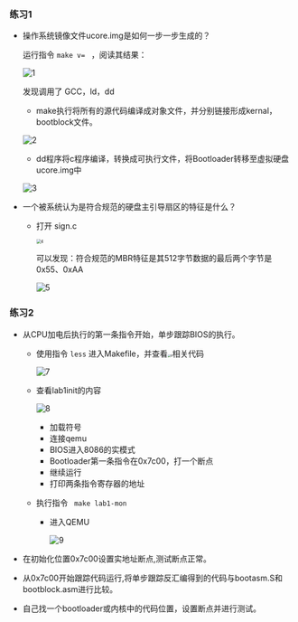 ### 练习1

- 操作系统镜像文件ucore.img是如何一步一步生成的？

  运行指令 `make v= ` ，阅读其结果：

  ![1](/Users/gary/OneDrive/大三上/OSLab/Reports/Pics/1.png)

  发现调用了 GCC，ld，dd

  - make执行将所有的源代码编译成对象文件，并分别链接形成kernal，bootblock文件。

  ![2](/Users/gary/OneDrive/大三上/OSLab/Reports/Pics/2.png)

  - dd程序将c程序编译，转换成可执行文件，将Bootloader转移至虚拟硬盘ucore.img中

  ![3](/Users/gary/OneDrive/大三上/OSLab/Reports/Pics/3.png)

- 一个被系统认为是符合规范的硬盘主引导扇区的特征是什么？

  - 打开 sign.c

    <img src="/Users/gary/OneDrive/大三上/OSLab/Reports/Pics/4.png" alt="4" style="zoom:50%;" />

    可以发现：符合规范的MBR特征是其512字节数据的最后两个字节是 0x55、0xAA

    ![5](/Users/gary/OneDrive/大三上/OSLab/Reports/Pics/5.png)

### 练习2

- 从CPU加电后执行的第一条指令开始，单步跟踪BIOS的执行。

  - 使用指令 `less` 进入Makefile，并查看<img src="/Users/gary/OneDrive/大三上/OSLab/Reports/Pics/6.png" alt="6" style="zoom:33%;" />相关代码

    ![7](/Users/gary/OneDrive/大三上/OSLab/Reports/Pics/7.png)

  - 查看lab1init的内容

    ![8](/Users/gary/OneDrive/大三上/OSLab/Reports/Pics/8.png)

    - 加载符号
    - 连接qemu
    - BIOS进入8086的实模式
    - Bootloader第一条指令在0x7c00，打一个断点
    - 继续运行
    - 打印两条指令寄存器的地址

  - 执行指令 ` make lab1-mon` 

    - 进入QEMU

      ![9](/Users/gary/OneDrive/大三上/OSLab/Reports/Pics/9.png)

      

- 在初始化位置0x7c00设置实地址断点,测试断点正常。

- 从0x7c00开始跟踪代码运行,将单步跟踪反汇编得到的代码与bootasm.S和 bootblock.asm进行比较。

- 自己找一个bootloader或内核中的代码位置，设置断点并进行测试。


